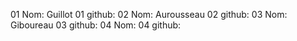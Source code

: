 01 Nom: Guillot
01 github:
02 Nom: Aurousseau
02 github:
03 Nom: Giboureau
03 github:
04 Nom:
04 github:
